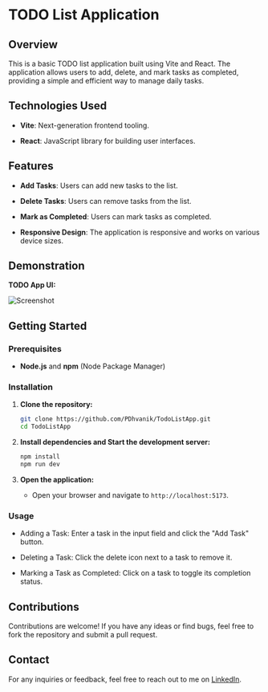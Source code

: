 # TODO List Application

## Overview
This is a basic TODO list application built using Vite and React. The application allows users to add, delete, and mark tasks as completed, providing a simple and efficient way to manage daily tasks.

## Technologies Used

- **Vite**: Next-generation frontend tooling.

- **React**: JavaScript library for building user interfaces.


## Features

- **Add Tasks**: Users can add new tasks to the list.

- **Delete Tasks**: Users can remove tasks from the list.

- **Mark as Completed**: Users can mark tasks as completed.

- **Responsive Design**: The application is responsive and works on various device sizes.

## Demonstration

**TODO App UI:**

![Screenshot](https://github.com/PDhvanik/To-Do-List-React/assets/113344894/f14c2968-dd66-4133-9af5-7a6edc7fc62b)

## Getting Started

### Prerequisites

- **Node.js** and **npm** (Node Package Manager)

### Installation

1. **Clone the repository:**
   ```bash
   git clone https://github.com/PDhvanik/TodoListApp.git
   cd TodoListApp
   ```

2. **Install dependencies and Start the development server:**
   ```bash
   npm install
   npm run dev
   ```

3. **Open the application:**

   - Open your browser and navigate to `http://localhost:5173`.

### Usage

- Adding a Task: Enter a task in the input field and click the "Add Task" button.

- Deleting a Task: Click the delete icon next to a task to remove it.

- Marking a Task as Completed: Click on a task to toggle its completion status.

## Contributions

Contributions are welcome! If you have any ideas or find bugs, feel free to fork the repository and submit a pull request.

## Contact

For any inquiries or feedback, feel free to reach out to me on [LinkedIn](https://www.linkedin.com/in/pateldhvanik/).